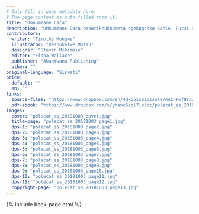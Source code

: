 ```yaml
---
# Only fill in page metadata here.
# The page content is auto-filled from it.
title: "Umnumzane Caca"
description: "UMnumzane Caca bekatikhukhumeta ngekugcoka kahle. Futsi adzelela letinye tilwane. Waphoceka natjelwa kutsi uyanuka. Wacolisa tamcolela tilwane."
contributors:
  writer: "Timothy Mongwe"
  illustrator: "Reshoketwe Motau"
  designer: "Steven Mckimmie"
  editor: "Fiona Wallace"
  publisher: "Abantwana Publishing"
  other: ""
original-language: "Siswati"
price:
  default: ""
  en: ""
links:
  source-files: "https://www.dropbox.com/sh/4dkq6ssbibzsol8/AACnFwf8rp227xVr8Slp6eIqa?dl=0"
  pdf-ebook: "https://www.dropbox.com/s/yhsnc6sql7lolcc/polecat_ss_20181003.pdf?dl=0"
images:
  cover: "polecat_ss_20181003_cover.jpg"
  title-page: "polecat_ss_20181003_page1.jpg"
  dps-1: "polecat_ss_20181003_page2.jpg"
  dps-2: "polecat_ss_20181003_page3.jpg"
  dps-3: "polecat_ss_20181003_page4.jpg"
  dps-4: "polecat_ss_20181003_page5.jpg"
  dps-5: "polecat_ss_20181003_page6.jpg"
  dps-6: "polecat_ss_20181003_page7.jpg"
  dps-7: "polecat_ss_20181003_page8.jpg"
  dps-8: "polecat_ss_20181003_page9.jpg"
  dps-9: "polecat_ss_20181003_page10.jpg"
  dps-10: "polecat_ss_20181003_page11.jpg"
  dps-11: "polecat_ss_20181003_page12.jpg"
  copyright-page: "polecat_ss_20181003_page13.jpg"
---
```


{% include book-page.html %}



